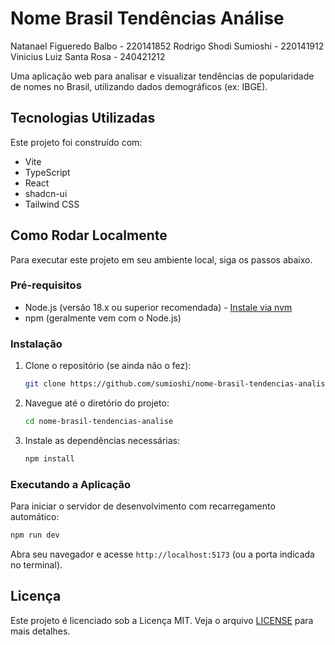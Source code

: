 # Nome Brasil Tendências Análise



Natanael Figueredo Balbo - 220141852
Rodrigo Shodi Sumioshi - 220141912
Vinicius Luiz Santa Rosa - 240421212


Uma aplicação web para analisar e visualizar tendências de popularidade de nomes no Brasil, utilizando dados demográficos (ex: IBGE).

## Tecnologias Utilizadas

Este projeto foi construído com:



*   Vite
*   TypeScript
*   React
*   shadcn-ui
*   Tailwind CSS

## Como Rodar Localmente

Para executar este projeto em seu ambiente local, siga os passos abaixo.

### Pré-requisitos

*   Node.js (versão 18.x ou superior recomendada) - [Instale via nvm](https://github.com/nvm-sh/nvm#installing-and-updating)
*   npm (geralmente vem com o Node.js)

### Instalação

1.  Clone o repositório (se ainda não o fez):
    ```sh
    git clone https://github.com/sumioshi/nome-brasil-tendencias-analise.git
    ```

2.  Navegue até o diretório do projeto:
    ```sh
    cd nome-brasil-tendencias-analise
    ```

3.  Instale as dependências necessárias:
    ```sh
    npm install
    ```

### Executando a Aplicação

Para iniciar o servidor de desenvolvimento com recarregamento automático:

```sh
npm run dev
```

Abra seu navegador e acesse `http://localhost:5173` (ou a porta indicada no terminal).

## Licença

Este projeto é licenciado sob a Licença MIT. Veja o arquivo [LICENSE](LICENSE:0) para mais detalhes.
